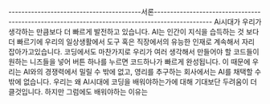-----------------------------------------서론------------------------------------------------------------------------------------------------
Ai시대가 우리가 생각하는 만큼보다 더 빠르게 발전하고 있습니다. AI는 인간이 지식을 습득하는 것 보다 더 빠르기에 우리의 일상생활에서 도구 혹은 직장에서의 유능한 인재로 계속해서 자리 잡아가고있습니다.
코딩에서도 마찬가지로 우리가 여러 생각해서 만들어야 할 코드들이 원하는 니즈들을 넣어 버튼 하나를 누르면 코드하나가 빠르게 완성됩니다. 이 때문에 우리는 AI와의 경쟁력에서 밀릴 수 밖에 없고,
영리를 추구하는 회사에서는 AI를 채택할 수 밖에 없습니다. 우리는 왜 AI시대에 코딩을 배워야하는가에 대해 기대보단 두려움이 더 클것입니다. 하지만 그럼에도 배워야하는 이유는 
